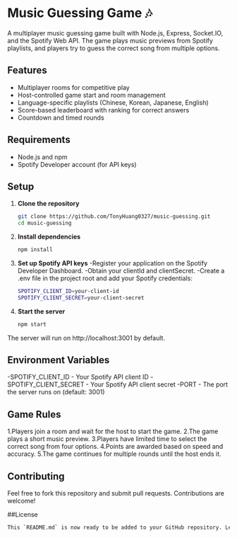 # Music Guessing Game 🎶

A multiplayer music guessing game built with Node.js, Express, Socket.IO, and the Spotify Web API. The game plays music previews from Spotify playlists, and players try to guess the correct song from multiple options.

## Features
- Multiplayer rooms for competitive play
- Host-controlled game start and room management
- Language-specific playlists (Chinese, Korean, Japanese, English)
- Score-based leaderboard with ranking for correct answers
- Countdown and timed rounds

## Requirements
- Node.js and npm
- Spotify Developer account (for API keys)

## Setup

1. **Clone the repository**
   ```bash
   git clone https://github.com/TonyHuang0327/music-guessing.git
   cd music-guessing
   
2. **Install dependencies**
    ```bash
   npm install
    
3. **Set up Spotify API keys**
-Register your application on the Spotify Developer Dashboard.
-Obtain your clientId and clientSecret.
-Create a .env file in the project root and add your Spotify credentials:
   ```bash
   SPOTIFY_CLIENT_ID=your-client-id
   SPOTIFY_CLIENT_SECRET=your-client-secret
   
5. **Start the server**
   ```bash
   npm start
The server will run on http://localhost:3001 by default.

## Environment Variables
-SPOTIFY_CLIENT_ID - Your Spotify API client ID
-SPOTIFY_CLIENT_SECRET - Your Spotify API client secret
-PORT - The port the server runs on (default: 3001)

## Game Rules
1.Players join a room and wait for the host to start the game.
2.The game plays a short music preview.
3.Players have limited time to select the correct song from four options.
4.Points are awarded based on speed and accuracy.
5.The game continues for multiple rounds until the host ends it.

## Contributing
Feel free to fork this repository and submit pull requests. Contributions are welcome!

##License
   ```bash
   This `README.md` is now ready to be added to your GitHub repository. Let me know if you want any further customization!
